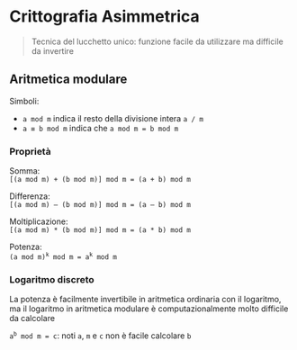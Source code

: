 # Crittografia Asimmetrica

> Tecnica del lucchetto unico: funzione facile da utilizzare ma difficile da invertire

## Aritmetica modulare

Simboli:
- `a mod m` indica il resto della divisione intera `a / m`
- `a ≡ b mod m` indica che `a mod m = b mod m`

### Proprietà

Somma:  
`[(a mod m) + (b mod m)] mod m = (a + b) mod m`

Differenza:  
`[(a mod m) – (b mod m)] mod m = (a – b) mod m`

Moltiplicazione:  
`[(a mod m) * (b mod m)] mod m = (a * b) mod m`

Potenza:  
<code>(a mod m)<sup>k</sup> mod m = a<sup>k</sup> mod m</code>

### Logaritmo discreto

La potenza è facilmente invertibile in aritmetica ordinaria con il logaritmo, ma il logaritmo in aritmetica modulare è computazionalmente molto difficile da calcolare

<code>a<sup>b</sup> mod m = c</code>: noti `a`, `m` e `c` non è facile calcolare `b`